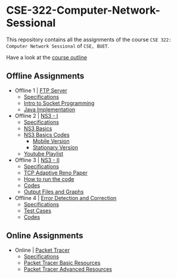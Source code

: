 # CSE-322-Computer-Network-Sessional

This repository contains all the assignments of the course `CSE 322: Computer Network Sessional` of `CSE, BUET`.

Have a look at the [course outline](/Course_Outline.pdf)

## Offline Assignments

- Offline 1 | [FTP Server](/Offline%201%20|%20FTP%20Server/)
    - [Specifications](/Offline%201%20|%20FTP%20Server/Assignment%20on%20Socket%20Programming.pdf)
    - [Intro to Socket Programming](/Offline%201%20|%20FTP%20Server/Introduction%20to%20Socket%20Programming.pdf)
    - [Java Implementation](/Offline%201%20|%20FTP%20Server/src/) 
- Offline 2 | [NS3 - I](/Offline%202%20|%20NS3/)
    - [Specifications](/Offline%202%20|%20NS3/specs%20offline%202.pdf)
    - [NS3 Basics](/Offline%202%20|%20NS3/NS3%20Basics/NS3%20Basics.pdf)
    - [NS3 Basics Codes](/Offline%202%20|%20NS3/NS3%20Basics/first_sixth_comment/)
        - [Mobile Version](/Offline%202%20|%20NS3/1905095/)
        - [Stationary Version](/Offline%202%20|%20NS3/1905095_st/)
    - [Youtube Playlist](https://youtube.com/playlist?list=PLN2AD3KJEDbxRixrS56f4qE2o6ENjRprQ&si=A3CP6fDDb4hBYzzp) 
- Offline 3 | [NS3 - II](/Offline%203%20|%20NS3/)
    - [Specifications](/Offline%203%20|%20NS3/Specifications.pdf)
    - [TCP Adaptive Reno Paper](/Offline%203%20|%20NS3/Paper.pdf)
    - [How to run the code](/Offline%203%20|%20NS3/README.md)
    - [Codes](/Offline%203%20|%20NS3/)
    - [Output Files and Graphs](/Offline%203%20|%20NS3/Generated%20Files%20and%20Graphs/)
- Offline 4 | [Error Detection and Correction](/Offline%204%20|%20Error%20Detection%20and%20Correction/)
    - [Specifications](/Offline%204%20|%20Error%20Detection%20and%20Correction/Specs%20and%20Test%20Cases/offline%204%20specification.pdf)
    - [Test Cases](/Offline%204%20|%20Error%20Detection%20and%20Correction/Specs%20and%20Test%20Cases/test%20cases/)
    - [Codes](/Offline%204%20|%20Error%20Detection%20and%20Correction/src/)

## Online Assignments

- Online | [Packet Tracer](/Online%20|%20Packet%20Tracer/)
    - [Specifications](/Online%20|%20Packet%20Tracer/Online%20Specs.pdf)
    - [Packet Tracer Basic Resources](/Online%20|%20Packet%20Tracer/1.%20basic/)
    - [Packet Tracer Advanced Resources](/Online%20|%20Packet%20Tracer/2.%20advance/)


